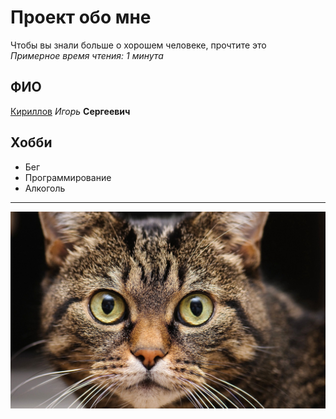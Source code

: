 # Проект обо мне
Чтобы вы знали больше о хорошем человеке, прочтите это\
_Примерное время чтения: 1 минута_
## ФИО
<ins>Кириллов</ins> *Игорь* **Сергеевич**

## Хобби
 - Бег
 - Программирование
 - Алкоголь

_______

![cat](./cat.jpeg)